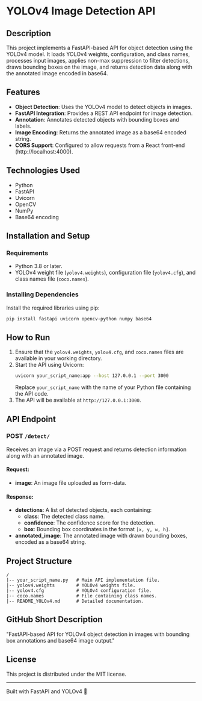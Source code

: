 # YOLOv4 Image Detection API

## Description
This project implements a FastAPI-based API for object detection using the YOLOv4 model. It loads YOLOv4 weights, configuration, and class names, processes input images, applies non-max suppression to filter detections, draws bounding boxes on the image, and returns detection data along with the annotated image encoded in base64.

## Features
- **Object Detection**: Uses the YOLOv4 model to detect objects in images.
- **FastAPI Integration**: Provides a REST API endpoint for image detection.
- **Annotation**: Annotates detected objects with bounding boxes and labels.
- **Image Encoding**: Returns the annotated image as a base64 encoded string.
- **CORS Support**: Configured to allow requests from a React front-end (http://localhost:4000).

## Technologies Used
- Python
- FastAPI
- Uvicorn
- OpenCV
- NumPy
- Base64 encoding

## Installation and Setup

### Requirements
- Python 3.8 or later.
- YOLOv4 weight file (`yolov4.weights`), configuration file (`yolov4.cfg`), and class names file (`coco.names`).

### Installing Dependencies
Install the required libraries using pip:
```sh
pip install fastapi uvicorn opencv-python numpy base64
```

## How to Run
1. Ensure that the `yolov4.weights`, `yolov4.cfg`, and `coco.names` files are available in your working directory.
2. Start the API using Uvicorn:
   ```sh
   uvicorn your_script_name:app --host 127.0.0.1 --port 3000
   ```
   Replace `your_script_name` with the name of your Python file containing the API code.
3. The API will be available at `http://127.0.0.1:3000`.

## API Endpoint

### POST `/detect/`
Receives an image via a POST request and returns detection information along with an annotated image.

#### Request:
- **image**: An image file uploaded as form-data.

#### Response:
- **detections**: A list of detected objects, each containing:
  - **class**: The detected class name.
  - **confidence**: The confidence score for the detection.
  - **box**: Bounding box coordinates in the format `[x, y, w, h]`.
- **annotated_image**: The annotated image with drawn bounding boxes, encoded as a base64 string.

## Project Structure
```
/
|-- your_script_name.py   # Main API implementation file.
|-- yolov4.weights        # YOLOv4 weights file.
|-- yolov4.cfg            # YOLOv4 configuration file.
|-- coco.names            # File containing class names.
|-- README_YOLOv4.md      # Detailed documentation.
```

## GitHub Short Description
"FastAPI-based API for YOLOv4 object detection in images with bounding box annotations and base64 image output."

## License
This project is distributed under the MIT license.

---

Built with FastAPI and YOLOv4 🚀
